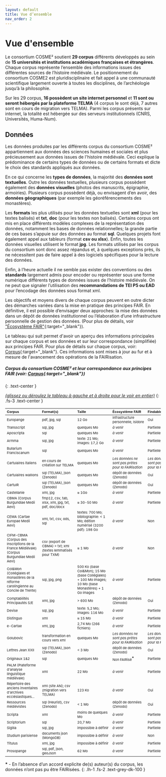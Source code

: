 ```yaml
---
layout: default
title: Vue d’ensemble
nav_order: 2
---
```


<style>
th, td {
  min-width: 103px;
  font-size: 11px !important;
}
</style>

# Vue d'ensemble

Le consortium COSME² soutient **29 corpus** différents développés au sein de **15 universités et institutions académiques françaises et étrangères**. Chaque corpus représente l’ensemble des informations issues des différentes sources de l’histoire médiévale. Le positionnement du consortium COSME2 est pluridisciplinaire et fait appel à une communauté scientifique largement ouverte à toutes les disciplines, de l’archéologie jusqu’à la philosophie.

Sur les 29 corpus, **16 possèdent un site internet personnel** et **11 sont ou seront hébergés par la plateforme TELMA** (4 corpus le sont déjà, 7 autres sont en cours de migration vers TELMA). Parmi les corpus présents sur internet, la totalité est hébergée sur des serveurs institutionnels (CNRS, Universités, Huma-Num).

## Données

Les données produites par les différents corpus du consortium COSME² appartiennent aux données des sciences humaines et sociales et plus précieusement aux données issues de l'histoire médiévale. Ceci explique la prédominance de certains types de données ou de certains formats et dicte le choix des standards appliqués aux données. 

En ce qui concerne les **types de données**, la majorité des **données sont textuelles**. Outre les données textuelles, plusieurs corpus possèdent également des **données visuelles** (photos des manuscrits, épigraphie, armoiries). Plusieurs corpus possèdent déjà, ou envisagent d’en avoir, des **données géographiques** (par exemple les géoréférencements des monastères).

Les **formats** les plus utilisés pour les données textuelles sont **xml** (pour les textes balisés) et **txt**, **doc** (pour les textes non balisés). Certains corpus ont mis en place différents modèles complexes de la représentation des données, notamment les bases de données relationnelles; la grande partie de ces bases s’appuie sur des données au format **sql**. Quelques projets font également appel aux tableurs (format **csv ou xlsx**). Enfin, toutes les données visuelles utilisent le format **jpg**. Les formats utilisés par les corpus du consortium sont donc assez répandus et, à quelques exceptions près, ils ne nécessitent pas de faire appel à des logiciels spécifiques pour la lecture des données.

Enfin, à l’heure actuelle il ne semble pas exister des conventions ou des **standards** largement admis pour encoder ou représenter sous une forme numérique différents types de données issues de l’histoire médiévale. On ne peut que signaler l’utilisation des **recommandations de TEI P5 ou EAD** pour l’encodage des données sous format xml.

Les objectifs et moyens divers de chaque corpus peuvent en outre dicter des démarches variées dans la mise en pratique des principes FAIR. En définitive, il est possible d’envisager deux approches: la mise des données dans un dépôt de données institutionnel ou l’élaboration d’une infrastructure personnelle de gestion des données. (Pour plus de détails, voir ["Écosystème FAIR"](/docs/fair-guide/presentation.html#écosystème-fair){:target="_blank"}).

Le tableau qui suit permet d'avoir un aperçu des informations principales sur chaque corpus et ses données et sur leur correspondance (simplifiée) aux principes FAIR. Pour plus de détails sur chaque corpus, voir: [Corpus](/docs/corpus){:target="_blank"}. Ces informations sont mises à jour au fur et à mesure de l'avancement des opérations de la FAIRisation.

##### Corpus du consortium COSME² et leur correspondance aux principes FAIR (voir: [Corpus](/docs/corpus){:target="_blank"})
{: .text-center }

_<u>(glissez ou déroulez le tableau à gauche et à droite pour le voir en entier)</u>_
{: .fs-3 .text-center }

| Corpus       | Format(s)       	     | Taille 			       | Écosystème FAIR     | Findable			     | Accessible 		     	 | Interoperable 	     	|  Reusable 	  |
|:-------------|:----------------------|:--------------------|:--------------------|:------------------|:----------------------|:---------------------|:--------------|
| Europange | pdf, jpg, sql  | 12 Go | infrastructure personnelle, Isidore  | <span class="overview-table-yes">Oui</span>| <span class="overview-table-yes">Oui</span>| <span class="overview-table-partially">Partiellement</span>| <span class="overview-table-partially">Partiellement</span>|
| Transscript  | sql, jpg | quelques Mo| _à venir_ | <span class="overview-table-partially">Partiellement</span>| <span class="overview-table-partially">Partiellement</span>| <span class="overview-table-partially">Partiellement</span> | <span class="overview-table-partially">Partiellement</span>|
| Aposcripta  | sql | quelques Mo| _à venir_ | <span class="overview-table-partially">Partiellement</span>| <span class="overview-table-partially">Partiellement</span>| <span class="overview-table-partially">Partiellement</span> | <span class="overview-table-partially">Partiellement</span>|
| Armma  | sql, jpg| texte: 21 Mo; images: 17,2 Go | _à venir_ | <span class="overview-table-partially">Partiellement</span>| <span class="overview-table-partially">Partiellement</span>| <span class="overview-table-partially">Partiellement</span>| <span class="overview-table-no">Non</span>|
| Bullarium Franciscanum  | sql | quelques Mo| _à venir_ | <span class="overview-table-partially">Partiellement</span>| <span class="overview-table-partially">Partiellement</span>| <span class="overview-table-partially">Partiellement</span> | <span class="overview-table-partially">Partiellement</span>|
| Cartulaires italiens  | en cours de création sur TELMA| quelques Mo| _Les données ne sont pas prêtes pour la FAIRisation_ | _Les données ne sont pas prêtes pour la FAIRisation_ | _Les données ne sont pas prêtes pour la FAIRisation_ | _Les données ne sont pas prêtes pour la FAIRisation_ | _Les données ne sont pas prêtes pour la FAIRisation_ |
| Cartulaires walllons  | sql (TELMA), json (Zenodo) | quelques Mo| dépôt de données (Zenodo) | <span class="overview-table-yes">Oui</span>| <span class="overview-table-yes">Oui</span>| <span class="overview-table-yes">Oui</span> | <span class="overview-table-yes">Oui</span>|
| CartulR  | sql (TELMA), json (Zenodo)| quelques Mo| dépôt de données (Zenodo) | <span class="overview-table-yes">Oui</span>| <span class="overview-table-yes">Oui</span>| <span class="overview-table-yes">Oui</span> | <span class="overview-table-yes">Oui</span>|
| Castellanie  | xml, jpg| ≈ 1Go| _à venir_ | <span class="overview-table-partially">Partiellement</span>| <span class="overview-table-partially">Partiellement</span>| <span class="overview-table-partially">Partiellement</span> | <span class="overview-table-partially">Partiellement</span>|
| CBMA (Corpus Burgundiae Medii Aevi)  | fmp12, csv, tab, xlsx, xml, jpg, txt, pdf, doc/docx| ≈ 30-50 Mo| _à venir_ | <span class="overview-table-partially">Partiellement</span>| <span class="overview-table-partially">Partiellement</span>| <span class="overview-table-partially">Partiellement</span> | <span class="overview-table-no">Non</span>|
| CEMA (Cartae Europae Medii Aevi)   | xml, txt, csv, ods, sql| textes: 700 Mo; bibliographie: < 1 Mo; édition numérisé (3200 pdf): 198 Go| _à venir_ | <span class="overview-table-no">Non</span>| <span class="overview-table-no">Non</span>| <span class="overview-table-partially">Partiellement</span> | <span class="overview-table-no">Non</span>|
| CIFM-CBMA (Corpus des Inscriptions de la France Médiévale) (Corpus Burgundiae Medii Aevi)  | csv (export de CBMA) > txt; xml (textes lemmatisés pour TXM)| ≈ 1 Mo | _à venir_ | <span class="overview-table-no">Non</span>| <span class="overview-table-no">Non</span>| <span class="overview-table-yes">Oui</span> | <span class="overview-table-no">Non</span>|
| Col&Mon (Collégiales et monastères de la réforme carolingienne au Concile de Trente)  | sql, jpg, png| 500 Ko (base Col&Mon); 15 Mo (base Collégiales) + 100 Mo images; 10 Mo (base Monastères) + 1 Go images| _à venir_ | <span class="overview-table-partially">Partiellement</span>| <span class="overview-table-partially">Partiellement</span>| <span class="overview-table-partially">Partiellement</span> | <span class="overview-table-partially">Partiellement</span>|
| Comptabilités Principautés S/E  | xml, jpg| > 600 Mo | dépôt de données (Zenodo) | <span class="overview-table-yes">Oui</span> |  <span class="overview-table-yes">Oui</span> | <span class="overview-table-yes">Oui</span> |  <span class="overview-table-yes">Oui</span> |
| Devise  | sql, jpg| texte: 5,2 Mo; images: 116 Mo | _à venir_ | <span class="overview-table-partially">Partiellement</span>| <span class="overview-table-partially">Partiellement</span>| <span class="overview-table-partially">Partiellement</span> | <span class="overview-table-no">Non</span>|
| Distinguo  | xml| ≈ 15 Mo | _à venir_ | <span class="overview-table-partially">Partiellement</span>| <span class="overview-table-partially">Partiellement</span>| <span class="overview-table-partially">Partiellement</span> | <span class="overview-table-partially">Partiellement</span>|
| e-Cartae  | xml, jpg| 2,74 Mo (266 fichiers)| _à venir_ | <span class="overview-table-partially">Partiellement</span>| <span class="overview-table-partially">Partiellement</span>| <span class="overview-table-partially">Partiellement</span> | <span class="overview-table-partially">Partiellement</span>|
| Golubovic  | transformation en cours vers xml| quelques Mo | _Les données ne sont pas prêtes pour la FAIRisation_ | _Les données ne sont pas prêtes pour la FAIRisation_ | _Les données ne sont pas prêtes pour la FAIRisation_ | _Les données ne sont pas prêtes pour la FAIRisation_ | _Les données ne sont pas prêtes pour la FAIRisation_ |
| Lettres Jean XXII  | sql (TELMA), json (Zenodo) | < 3 Mo| dépôt de données (Zenodo) |  <span class="overview-table-yes">Oui</span>| <span class="overview-table-yes">Oui</span>| <span class="overview-table-yes">Oui</span> | <span class="overview-table-yes">Oui</span>|
| Originaux 1&2  | sql | quelques Mo| Non FAIRisé<sup style="font-size: 12px !important; font-weight: bold;">*</sup> | <span class="overview-table-partially">Partiellement</span>| <span class="overview-table-partially">Partiellement</span>| <span class="overview-table-partially">Partiellement</span> | <span class="overview-table-partially">Partiellement</span>|
| PALM (Plateforme d'analyse linguistique médiévale)  | xml| 22 Mo| _à venir_ |  <span class="overview-table-partially">Partiellement</span>| <span class="overview-table-partially">Partiellement</span>| <span class="overview-table-partially">Partiellement</span> | <span class="overview-table-partially">Partiellement</span>|
| Répertoire des anciens inventaires d'archives ecclésiastiques... |  xml (site AN); csv (migration vers TELMA)| 123 Ko| _à venir_ |  <span class="overview-table-yes">Oui</span>|  <span class="overview-table-yes">Oui</span> | <span class="overview-table-yes">Oui</span> |  <span class="overview-table-partially">Partiellement</span> |
| Ressources médiévistes  | sql (Heurist), csv (Zenodo) | < 1 Mo| dépôt de données (Zenodo) |  <span class="overview-table-yes">Oui</span>| <span class="overview-table-yes">Oui</span>| <span class="overview-table-yes">Oui</span> | <span class="overview-table-yes">Oui</span>|
| Scripta  | xml| moins de quelques Mo| _à venir_ |  <span class="overview-table-partially">Partiellement</span>| <span class="overview-table-partially">Partiellement</span>| <span class="overview-table-partially">Partiellement</span> | <span class="overview-table-partially">Partiellement</span>|
| Scriptorium  | sql| 20,7 Mo| _à venir_ |  <span class="overview-table-partially">Partiellement</span> | <span class="overview-table-partially">Partiellement</span>| <span class="overview-table-partially">Partiellement</span> | <span class="overview-table-no">Non</span>|
| Sigilla  | sql, jpg| impossible à définir| _à venir_ |  <span class="overview-table-partially">Partiellement</span>| <span class="overview-table-partially">Partiellement</span>| <span class="overview-table-partially">Partiellement</span> | <span class="overview-table-no">Non</span>|
| Studium parisiense  | documents json (MongoDB)| impossible à définir | _à venir_ |  <span class="overview-table-no">Non</span>| <span class="overview-table-no">Non</span>| <span class="overview-table-partially">Partiellement</span> | <span class="overview-table-no">Non</span>|
| Titulus  | xml, jpg| impossible à définir| _à venir_ |  <span class="overview-table-partially">Partiellement</span>| <span class="overview-table-partially">Partiellement</span>|  <span class="overview-table-partially">Partiellement</span> | <span class="overview-table-partially">Partiellement</span>|
| Prosopange  | sql, pdf, json, geoJson| 62 Mo| _à venir_ |  <span class="overview-table-partially">Partiellement</span>| <span class="overview-table-partially">Partiellement</span>| <span class="overview-table-partially">Partiellement</span> | <span class="overview-table-no">Non</span>|

 __\*__ - En l’absence d’un accord explicite de(s) auteur(s) du corpus, les données n’ont pas pu être FAIRisées.
{: .lh-1 .fs-2 .text-grey-dk-100 }


